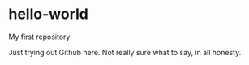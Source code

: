 # hello-world
My first repository

Just trying out Github here. Not really sure what to say, in all honesty.
